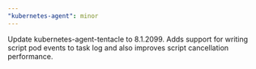```yaml
---
"kubernetes-agent": minor
---
```


Update kubernetes-agent-tentacle to 8.1.2099. Adds support for writing script pod events to task log and also improves script cancellation performance.
